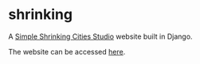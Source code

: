 shrinking
=========

A [Simple Shrinking Cities Studio](http://dusp.mit.edu/cdd/subject/urban-design-studio-shrinking-cities) website built in Django.

The website can be accessed [here](baltinversions.mit.edu/).




